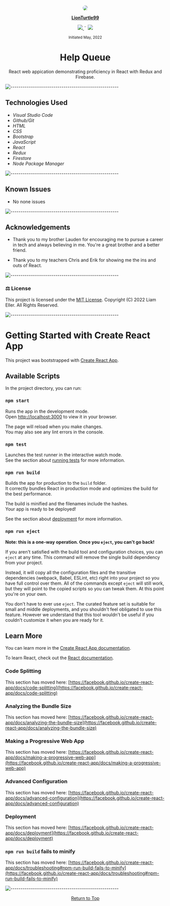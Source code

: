 <p align="center">
    <br>
    <a href="https://github.com/lionturtle99">
        <img style="border-radius: 50%;" src="https://avatars.githubusercontent.com/u/87952201?s=400&u=5ac30267d7cfc6f11c4ecf57d21c6600941b451f&v=4">
    </a>
    <p align="center">
    </p>
    <p align="center">
        <a href="https://github.com/lionturtle99">
            <strong>LionTurtle99</strong>
        </a>
    </p>
    <p align="center">
        <a href="mailto:<liamthelastson@gmail.com>">
            <img src="https://img.shields.io/badge/-Email%20Me-CA4245?loggithub&logoWidth=30">
        </a>
        ¨
        <a href="https://linkedin.com/in/liameller">
            <img src="https://img.shields.io/badge/-LinkedIn-black.svg?style=plastic&logo=linkedin&colorB=2867B2">
        </a>
    </p>    
</p>

<p align="center">
  <small>Initiated May, 2022</small>
</p>

<h1 align="center">Help Queue</h1>

<p align="center">React web appication demonstrating proficiency in React with Redux and Firebase.</p>

![-----------------------------------------------------](https://raw.githubusercontent.com/andreasbm/readme/master/assets/lines/aqua.png)

## Technologies Used

* _Visual Studio Code_
* _Github/Git_
* _HTML_
* _CSS_
* _Bootstrap_
* _JavaScript_
* _React_
* _Redux_
* _Firestore_
* _Node Package Manager_

![-----------------------------------------------------](https://raw.githubusercontent.com/andreasbm/readme/master/assets/lines/aqua.png)

## Known Issues
* No none issues

![-----------------------------------------------------](https://raw.githubusercontent.com/andreasbm/readme/master/assets/lines/aqua.png)

## Acknowledgements
- Thank you to my brother Lauden for encouraging me to pursue a career in tech and always believing in me. You're a great brother and a better friend.
  
- Thank you to my teachers Chris and Erik for showing me the ins and outs of React.

![-----------------------------------------------------](https://raw.githubusercontent.com/andreasbm/readme/master/assets/lines/aqua.png)

### ⚖️ License

This project is licensed under the [MIT License](https://opensource.org/licenses/MIT). Copyright (C) 2022 Liam Eller. All Rights Reserved.

![-----------------------------------------------------](https://raw.githubusercontent.com/andreasbm/readme/master/assets/lines/aqua.png)


# Getting Started with Create React App

This project was bootstrapped with [Create React App](https://github.com/facebook/create-react-app).

## Available Scripts

In the project directory, you can run:

### `npm start`

Runs the app in the development mode.\
Open [http://localhost:3000](http://localhost:3000) to view it in your browser.

The page will reload when you make changes.\
You may also see any lint errors in the console.

### `npm test`

Launches the test runner in the interactive watch mode.\
See the section about [running tests](https://facebook.github.io/create-react-app/docs/running-tests) for more information.

### `npm run build`

Builds the app for production to the `build` folder.\
It correctly bundles React in production mode and optimizes the build for the best performance.

The build is minified and the filenames include the hashes.\
Your app is ready to be deployed!

See the section about [deployment](https://facebook.github.io/create-react-app/docs/deployment) for more information.

### `npm run eject`

**Note: this is a one-way operation. Once you `eject`, you can't go back!**

If you aren't satisfied with the build tool and configuration choices, you can `eject` at any time. This command will remove the single build dependency from your project.

Instead, it will copy all the configuration files and the transitive dependencies (webpack, Babel, ESLint, etc) right into your project so you have full control over them. All of the commands except `eject` will still work, but they will point to the copied scripts so you can tweak them. At this point you're on your own.

You don't have to ever use `eject`. The curated feature set is suitable for small and middle deployments, and you shouldn't feel obligated to use this feature. However we understand that this tool wouldn't be useful if you couldn't customize it when you are ready for it.

## Learn More

You can learn more in the [Create React App documentation](https://facebook.github.io/create-react-app/docs/getting-started).

To learn React, check out the [React documentation](https://reactjs.org/).

### Code Splitting

This section has moved here: [https://facebook.github.io/create-react-app/docs/code-splitting](https://facebook.github.io/create-react-app/docs/code-splitting)

### Analyzing the Bundle Size

This section has moved here: [https://facebook.github.io/create-react-app/docs/analyzing-the-bundle-size](https://facebook.github.io/create-react-app/docs/analyzing-the-bundle-size)

### Making a Progressive Web App

This section has moved here: [https://facebook.github.io/create-react-app/docs/making-a-progressive-web-app](https://facebook.github.io/create-react-app/docs/making-a-progressive-web-app)

### Advanced Configuration

This section has moved here: [https://facebook.github.io/create-react-app/docs/advanced-configuration](https://facebook.github.io/create-react-app/docs/advanced-configuration)

### Deployment

This section has moved here: [https://facebook.github.io/create-react-app/docs/deployment](https://facebook.github.io/create-react-app/docs/deployment)

### `npm run build` fails to minify

This section has moved here: [https://facebook.github.io/create-react-app/docs/troubleshooting#npm-run-build-fails-to-minify](https://facebook.github.io/create-react-app/docs/troubleshooting#npm-run-build-fails-to-minify)

![-----------------------------------------------------](https://raw.githubusercontent.com/andreasbm/readme/master/assets/lines/aqua.png)

<p align="center"><a href="#">Return to Top</a></p>